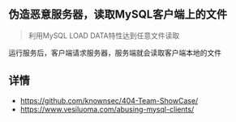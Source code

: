 ## 伪造恶意服务器，读取MySQL客户端上的文件

> 利用MySQL LOAD DATA特性达到任意文件读取

运行服务后，客户端请求服务器，服务端就会读取客户端本地的文件

## 详情
- https://github.com/knownsec/404-Team-ShowCase/
- https://www.vesiluoma.com/abusing-mysql-clients/


